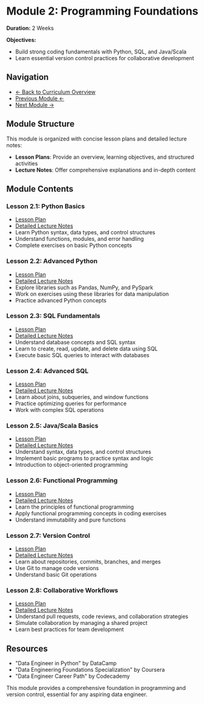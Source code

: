# Module 2: Programming Foundations

**Duration:** 2 Weeks

**Objectives:**
- Build strong coding fundamentals with Python, SQL, and Java/Scala
- Learn essential version control practices for collaborative development

## Navigation
- [← Back to Curriculum Overview](../README.md)
- [Previous Module ←](../01-introduction-to-data-engineering/README.md)
- [Next Module →](../03-data-warehousing-and-database-management/README.md)

## Module Structure
This module is organized with concise lesson plans and detailed lecture notes:
- **Lesson Plans**: Provide an overview, learning objectives, and structured activities
- **Lecture Notes**: Offer comprehensive explanations and in-depth content

## Module Contents

### Lesson 2.1: Python Basics
- [Lesson Plan](./2.1-python-basics.md)
- [Detailed Lecture Notes](./lectures/lesson-2-1.md)
- Learn Python syntax, data types, and control structures
- Understand functions, modules, and error handling
- Complete exercises on basic Python concepts

### Lesson 2.2: Advanced Python
- [Lesson Plan](./2.2-advanced-python.md)
- [Detailed Lecture Notes](./lectures/lesson-2-2.md)
- Explore libraries such as Pandas, NumPy, and PySpark
- Work on exercises using these libraries for data manipulation
- Practice advanced Python concepts

### Lesson 2.3: SQL Fundamentals
- [Lesson Plan](./2.3-sql-fundamentals.md)
- [Detailed Lecture Notes](./lectures/lesson-2-3.md)
- Understand database concepts and SQL syntax
- Learn to create, read, update, and delete data using SQL
- Execute basic SQL queries to interact with databases

### Lesson 2.4: Advanced SQL
- [Lesson Plan](./2.4-advanced-sql.md)
- [Detailed Lecture Notes](./lectures/lesson-2-4.md)
- Learn about joins, subqueries, and window functions
- Practice optimizing queries for performance
- Work with complex SQL operations

### Lesson 2.5: Java/Scala Basics
- [Lesson Plan](./2.5-java-scala-basics.md)
- [Detailed Lecture Notes](./lectures/lesson-2-5.md)
- Understand syntax, data types, and control structures
- Implement basic programs to practice syntax and logic
- Introduction to object-oriented programming

### Lesson 2.6: Functional Programming
- [Lesson Plan](./2.6-functional-programming.md)
- [Detailed Lecture Notes](./lectures/lesson-2-6.md)
- Learn the principles of functional programming
- Apply functional programming concepts in coding exercises
- Understand immutability and pure functions

### Lesson 2.7: Version Control
- [Lesson Plan](./2.7-version-control.md)
- [Detailed Lecture Notes](./lectures/lesson-2-7.md)
- Learn about repositories, commits, branches, and merges
- Use Git to manage code versions
- Understand basic Git operations

### Lesson 2.8: Collaborative Workflows
- [Lesson Plan](./2.8-collaborative-workflows.md)
- [Detailed Lecture Notes](./lectures/lesson-2-8.md)
- Understand pull requests, code reviews, and collaboration strategies
- Simulate collaboration by managing a shared project
- Learn best practices for team development

## Resources
- "Data Engineer in Python" by DataCamp
- "Data Engineering Foundations Specialization" by Coursera
- "Data Engineer Career Path" by Codecademy

This module provides a comprehensive foundation in programming and version control, essential for any aspiring data engineer. 